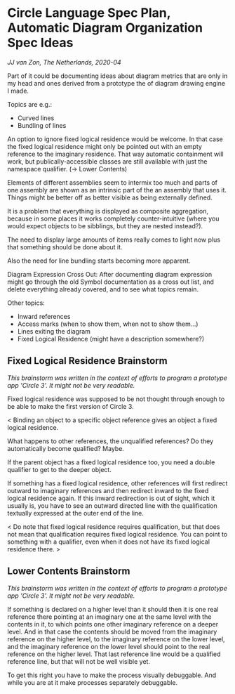 Circle Language Spec Plan, Automatic Diagram Organization Spec Ideas
=========================================
*JJ van Zon, The Netherlands, 2020-04*

Part of it could be documenting ideas about diagram metrics that are only in my head and ones derived from a prototype the of diagram drawing engine I made.

Topics are e.g.:

- Curved lines
- Bundling of lines

An option to ignore fixed logical residence would be welcome.
In that case the fixed logical residence might only be pointed out with an empty reference to the imaginary residence. That way automatic containment will work, but publically-accessible classes are still available with just the namespace qualifier. (-> Lower Contents)

Elements of different assemblies seem to intermix too much and parts of one assembly are shown as an intrinsic part of the an assembly that uses it. Things might be better off as better visible as being externally defined.

It is a problem that everything is displayed as composite aggregation, because in some places it works completely counter-intuitive (where you would expect objects to be sibblings, but they are nested instead?).

The need to display large amounts of items really comes to light now plus that something should be done about it.

Also the need for line bundling starts becoming more apparent.

Diagram Expression Cross Out:
After documenting diagram expression might go through the old Symbol documentation as a cross out list, and delete everything already covered, and to see what topics remain.

Other topics:
* Inward references
* Access marks (when to show them, when not to show them…)
* Lines exiting the diagram
* Fixed Logical Residence (might have a description somewhere?)


Fixed Logical Residence Brainstorm
----------------------------------
*This brainstorm was written in the context of efforts to program a prototype app 'Circle 3'. It might not be very readable.*

Fixed logical residence was supposed to be not thought through enough to be able to make the first version of Circle 3.

< Binding an object to a specific object reference gives an object a fixed logical residence.

What happens to other references, the unqualified references? 
Do they automatically become qualified? Maybe.

If the parent object has a fixed logical residence too, you need a double qualifier to get to the deeper object.

If something has a fixed logical residence, other references will first redirect outward to imaginary references and then redirect inward to the fixed logical residence again. If this inward redirection is out of sight, which it usually is, you have to see an outward directed line with the qualification textually expressed at the outer end of the line.

>

< Do note that fixed logical residence requires qualification, but that does not mean that qualification requires fixed logical residence. You can point to something with a qualifier, even when it does not have its fixed logical residence there. >


Lower Contents Brainstorm
-------------------------
*This brainstorm was written in the context of efforts to program a prototype app 'Circle 3'. It might not be very readable.*

If something is declared on a higher level than it should then it is one real reference there pointing  at an imaginary one at the same level with the contents in it, to which points one other imaginary  reference on a deeper level.
And in that case the contents should be moved from the imaginary reference on the higher level, to  the imaginary reference on the lower level, and the imaginary reference on the lower level should  point to the real reference on the higher level.
That last reference line would be a qualified reference line, but that will not be well visible yet.

To get this right you have to make the process visually debuggable. And while you are at it make processes separately debuggable.
